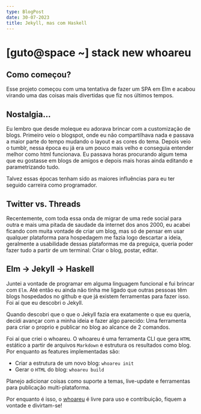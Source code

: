 ```yaml
---
type: BlogPost
date: 30-07-2023
title: Jekyll, mas com Haskell
---
```


# [guto@space ~] stack new whoareu

## Como começou?

Esse projeto começou com uma tentativa de fazer um SPA em Elm e acabou virando uma das coisas mais divertidas que fiz nos últimos tempos.

## Nostalgia...

Eu lembro que desde moleque eu adorava brincar com a customização de blogs. Primeiro veio o blogspot, onde eu não compartilhava nada e passava a maior parte do tempo mudando o layout e as cores do tema. Depois veio o tumblr, nessa época eu já era um pouco mais velho e conseguia entender melhor como html funcionava. Eu passava horas procurando algum tema que eu gostasse em blogs de amigos e depois mais horas ainda editando e parametrizando tudo.

Talvez essas épocas tenham sido as maiores influências para eu ter seguido carreira como programador.

## Twitter vs. Threads

Recentemente, com toda essa onda de migrar de uma rede social para outra e mais uma pitada de saudade da internet dos anos 2000, eu acabei ficando com muita vontade de criar um blog, mas só de pensar em usar qualquer plataforma para hospedagem me fazia logo descartar a ideia, geralmente a usabilidade dessas plataformas me da preguiça, queria poder fazer tudo a partir de um terminal: Criar o blog, postar, editar.

## Elm -> Jekyll -> Haskell

Juntei a vontade de programar em alguma linguagem funcional e fui brincar com `Elm`. Até então eu ainda não tinha me ligado que outras pessoas têm blogs hospedados no github e que já existem ferramentas para fazer isso. Foi aí que eu descobri o Jekyll.

Quando descobri que o que o Jekyll fazia era exatamente o que eu queria, decidi avançar com a minha ideia e fazer algo parecido: Uma ferramenta para criar o proprio e publicar no blog ao alcance de 2 comandos. 

Foi aí que criei o whoareu. O whoareu é uma ferramenta CLI que gera `HTML` estático a partir de arquivos `Markdown` e estrutura os resultados como blog. Por enquanto as features implementadas são:

- Criar a estrutura de um novo blog: `whoareu init`
- Gerar o `HTML` do blog: `whoareu build`

Planejo adicionar coisas como suporte a temas, live-update e ferramentas para publicação multi-plataforma.

Por enquanto é isso, o [whoareu](https://github.com/augustohdias/whoareu) é livre para uso e contribuição, fiquem a vontade e divirtam-se!

